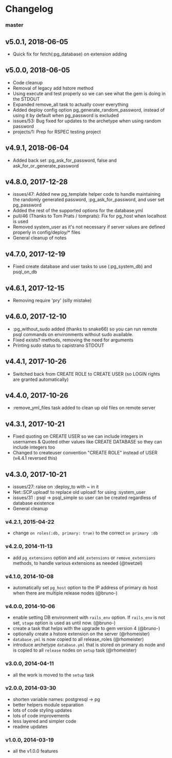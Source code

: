 # Changelog

### master

## v5.0.1, 2018-06-05
- Quick fix for fetch(:pg_database) on extension adding

## v5.0.0, 2018-06-05
- Code cleanup
- Removal of legacy add hstore method
- Using execute and test properly so we can see what the gem is doing in the STDOUT
- Expanded remove_all task to actually cover everything
- Added deploy config option pg_generate_random_password, instead of using it by default when pg_password is excluded
- issues/53: Bug fixed for updates to the archetype when using random password
- projects/1: Prep for RSPEC testing project

## v4.9.1, 2018-06-04
- Added back set :pg_ask_for_password, false and ask_for_or_generate_password

## v4.8.0, 2017-12-28
- issues/47: Added new pg_template helper code to handle maintaining the randomly generated password, :pg_ask_for_password, and user set pg_password
- Added the rest of the supported options for the database.yml
- pull/46 (Thanks to Tom Prats / tomprats): Fix for pg_host when localhost is used
- Removed system_user as it's not necessary if server values are defined properly in config/deploy/* files
- General cleanup of notes

## v4.7.0, 2017-12-19
- Fixed create database and user tasks to use (:pg_system_db) and psql_on_db

## v4.6.1, 2017-12-15
- Removing require 'pry' (silly mistake)

## v4.6.0, 2017-12-10
- :pg_without_sudo added (thanks to snake66) so you can run remote psql commands on environments without sudo available.
- Fixed exists? methods, removing the need for arguments
- Printing sudo status to capistrano STDOUT

## v4.4.1, 2017-10-26
- Switched back from CREATE ROLE to CREATE USER (so LOGIN rights are granted automatically)

## v4.4.0, 2017-10-26
- :remove_yml_files task added to clean up old files on remote server

## v4.3.1, 2017-10-21
- Fixed quoting on CREATE USER so we can include integers in usernames & Quoted other values like CREATE DATABASE so they can include integers too
- Changed to createuser convention "CREATE ROLE" instead of USER (v4.4.1 reversed this)

## v4.3.0, 2017-10-21
- issues/27: raise on :deploy_to with ~ in it
- Net::SCP.upload! to replace old upload! for using :system_user
- issues/31 : psql -> psql_simple so user can be created regardless of database existence
- General cleanup

### v4.2.1, 2015-04-22
- change `on roles(:db, primary: true)` to the correct `on primary :db`

### v4.2.0, 2014-11-13
- add `pg_extensions` option and `add_extensions` or `remove_extensions` methods, to handle various extensions as needed (@twetzel)

### v4.1.0, 2014-10-08
- automatically set `pg_host` option to the IP address of primary `db` host when
  there are multiple release nodes (@bruno-)

### v4.0.0, 2014-10-06
- enable setting DB environment with `rails_env` option. If `rails_env` is not
  set, `stage` option is used as until now. (@bruno-)
- create a task that helps with the upgrade to gem version 4 (@bruno-)
- optionally create a hstore extension on the server (@rhomeister)
- `database.yml` is now copied to all release_roles (@rhomeister)
- introduce archetype `database.yml` that is stored on primary `db` node and
  is copied to all `release` nodes on `setup` task (@rhomeister)

### v3.0.0, 2014-04-11
- all the work is moved to the `setup` task

### v2.0.0, 2014-03-30
- shorten variable names: postgresql -> pg
- better helpers module separation
- lots of code styling updates
- lots of code improvements
- less layered and simpler code
- readme updates

### v1.0.0, 2014-03-19
- all the v1.0.0 features
